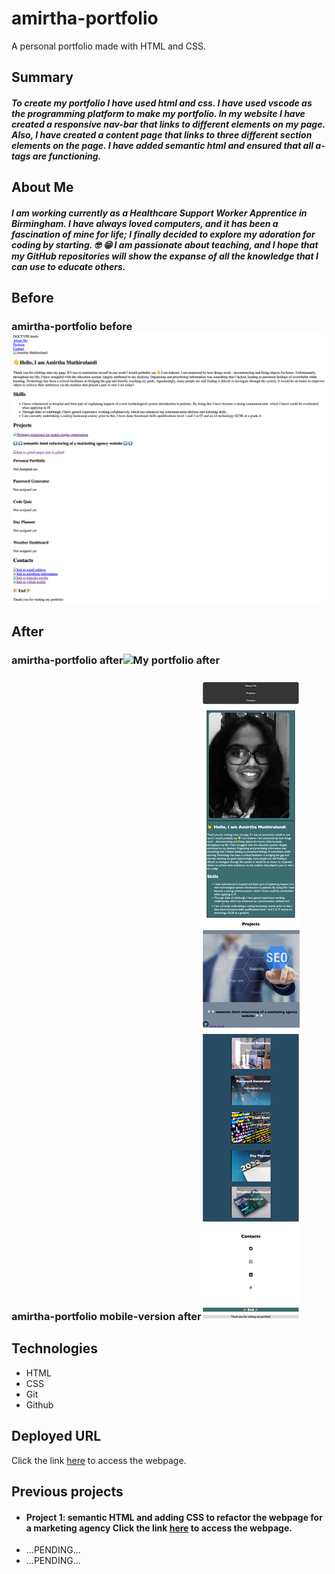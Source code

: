 # amirtha-portfolio
A personal portfolio made with HTML and CSS. 


## Summary

##### To create my portfolio I have used html and css. I have used vscode as the programming platform to make my portfolio. In my website I have created a responsive nav-bar that links to different elements on my page. Also, I have created a content page that links to three different section elements on the page. I have added semantic html and ensured that all a-tags are functioning.

## About Me

##### I am working currently as a Healthcare Support Worker Apprentice in Birmingham. I have always loved computers, and it has been a fascination of mine for life; I finally decided to explore my adoration for coding by starting. :nerd_face: :grin: I am passionate about teaching, and I hope that my GitHub repositories will show the expanse of all the knowledge that I can use to educate others.

## Before

### amirtha-portfolio  before![My portfolio before](./assets/images/amirtha-portfolio%20before.png "before")



## After

### amirtha-portfolio after![ My portfolio after](./assets/images/amirtha-portfolio%20after.png "after")

### amirtha-portfolio mobile-version after![ My portfolio after](./assets/images/amirtha-portfolio-mobileversion.png "after")

## Technologies

- HTML
- CSS
- Git
- Github

## Deployed URL 

Click the link [here](https://amirtha-coder.github.io/amirtha-portfolio/) to access the webpage.

## Previous projects

- #### Project 1: semantic HTML and adding CSS to refactor the webpage for a marketing agency Click the link [here](https://winner-am1.github.io/semantic_html_refactor/) to access the webpage.
- ...PENDING...
-  ...PENDING...